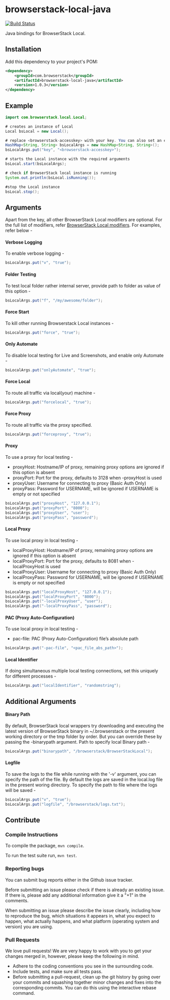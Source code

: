 # browserstack-local-java

[![Build Status](https://travis-ci.org/browserstack/browserstack-local-java.svg?branch=master)](https://travis-ci.org/browserstack/browserstack-local-java)

Java bindings for BrowserStack Local.

## Installation

Add this dependency to your project's POM:
```xml
<dependency>
    <groupId>com.browserstack</groupId>
    <artifactId>browserstack-local-java</artifactId>
    <version>1.0.3</version>
</dependency>
```

## Example

```java
import com.browserstack.local.Local;

# creates an instance of Local
Local bsLocal = new Local();

# replace <browserstack-accesskey> with your key. You can also set an environment variable - "BROWSERSTACK_ACCESS_KEY".
HashMap<String, String> bsLocalArgs = new HashMap<String, String>();
bsLocalArgs.put("key", "<browserstack-accesskey>");

# starts the Local instance with the required arguments
bsLocal.start(bsLocalArgs);

# check if BrowserStack local instance is running
System.out.println(bsLocal.isRunning());

#stop the Local instance
bsLocal.stop();
```

## Arguments

Apart from the key, all other BrowserStack Local modifiers are optional. For the full list of modifiers, refer [BrowserStack Local modifiers](https://www.browserstack.com/local-testing#modifiers). For examples, refer below -

#### Verbose Logging
To enable verbose logging -
```java
bsLocalArgs.put("v", "true");
```

#### Folder Testing
To test local folder rather internal server, provide path to folder as value of this option -
```java
bsLocalArgs.put("f", "/my/awesome/folder");
```

#### Force Start
To kill other running Browserstack Local instances -
```java
bsLocalArgs.put("force", "true");
```

#### Only Automate
To disable local testing for Live and Screenshots, and enable only Automate -
```java
bsLocalArgs.put("onlyAutomate", "true");
```

#### Force Local
To route all traffic via local(your) machine -
```java
bsLocalArgs.put("forcelocal", "true");
```
#### Force Proxy
To route all traffic via the proxy specified.
```java
bsLocalArgs.put("forceproxy", "true");
```

#### Proxy
To use a proxy for local testing -

* proxyHost: Hostname/IP of proxy, remaining proxy options are ignored if this option is absent
* proxyPort: Port for the proxy, defaults to 3128 when -proxyHost is used
* proxyUser: Username for connecting to proxy (Basic Auth Only)
* proxyPass: Password for USERNAME, will be ignored if USERNAME is empty or not specified

```java
bsLocalArgs.put("proxyHost", "127.0.0.1");
bsLocalArgs.put("proxyPort", "8000");
bsLocalArgs.put("proxyUser", "user");
bsLocalArgs.put("proxyPass", "password");
```
#### Local Proxy
To use local proxy in local testing -

* localProxyHost: Hostname/IP of proxy, remaining proxy options are ignored if this option is absent
* localProxyPort: Port for the proxy, defaults to 8081 when -localProxyHost is used
* localProxyUser: Username for connecting to proxy (Basic Auth Only)
* localProxyPass: Password for USERNAME, will be ignored if USERNAME is empty or not specified

```java
bsLocalArgs.put("localProxyHost", "127.0.0.1");
bsLocalArgs.put("localProxyPort", "8000");
bsLocalArgs.put("-localProxyUser", "user");
bsLocalArgs.put("-localProxyPass", "password");
```

#### PAC (Proxy Auto-Configuration)
To use local proxy in local testing -

* pac-file: PAC (Proxy Auto-Configuration) file’s absolute path

```java
bsLocalArgs.put("-pac-file", "<pac_file_abs_path>");
```

#### Local Identifier
If doing simultaneous multiple local testing connections, set this uniquely for different processes -
```java
bsLocalArgs.put("localIdentifier", "randomstring");
```

## Additional Arguments

#### Binary Path

By default, BrowserStack local wrappers try downloading and executing the latest version of BrowserStack binary in ~/.browserstack or the present working directory or the tmp folder by order. But you can override these by passing the -binarypath argument.
Path to specify local Binary path -
```java
bsLocalArgs.put("binarypath", "/browserstack/BrowserStackLocal");
```

#### Logfile
To save the logs to the file while running with the '-v' argument, you can specify the path of the file. By default the logs are saved in the local.log file in the present woring directory.
To specify the path to file where the logs will be saved -
```java
bsLocalArgs.put("v", "true");
bsLocalArgs.put("logfile", "/browserstack/logs.txt");
```

## Contribute

### Compile Instructions

To compile the package, `mvn compile`.

To run the test suite run, `mvn test`.

### Reporting bugs

You can submit bug reports either in the Github issue tracker.

Before submitting an issue please check if there is already an existing issue. If there is, please add any additional information give it a "+1" in the comments.

When submitting an issue please describe the issue clearly, including how to reproduce the bug, which situations it appears in, what you expect to happen, what actually happens, and what platform (operating system and version) you are using.

### Pull Requests

We love pull requests! We are very happy to work with you to get your changes merged in, however, please keep the following in mind.

* Adhere to the coding conventions you see in the surrounding code.
* Include tests, and make sure all tests pass.
* Before submitting a pull-request, clean up the git history by going over your commits and squashing together minor changes and fixes into the corresponding commits. You can do this using the interactive rebase command.
